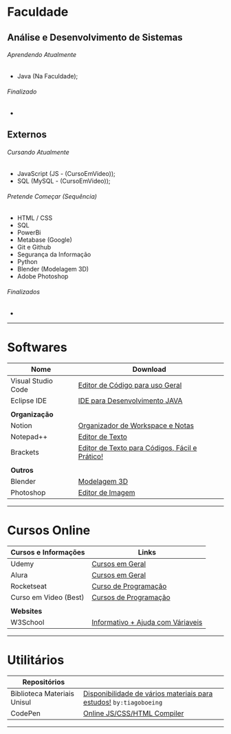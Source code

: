 # Faculdade
## Análise e Desenvolvimento de Sistemas
###### Aprendendo Atualmente
- Java (Na Faculdade);

###### Finalizado
-

## Externos
###### Cursando Atualmente
- JavaScript (JS - (CursoEmVideo));
- SQL (MySQL - (CursoEmVideo));

###### Pretende Começar (Sequência)
- HTML / CSS
- SQL
- PowerBi
- Metabase (Google)
- Git e Github
- Segurança da Informação
- Python
- Blender (Modelagem 3D)
- Adobe Photoshop



###### Finalizados
-

---
# Softwares
| Nome                             | Download                                                                                                                         |
| -------------------------------- | ---------------------------------------------------------------------------------------------------------------------------------|
| Visual Studio Code               | [Editor de Código para uso Geral](https://code.visualstudio.com)                                                                 |
| Eclipse IDE                      | [IDE para Desenvolvimento JAVA](https://www.alura.com.br)                                                                        |
|                                  |                                                                                                                                  |
| **Organização**                  |                                                                                                                                  |
| Notion                           | [Organizador de Workspace e Notas]([notion.so)                                                                                   |
| Notepad++                        | [Editor de Texto]([https://brackets.io](https://notepad-plus-plus.org/downloads/))                                               |
| Brackets                         | [Editor de Texto para Códigos, Fácil e Prático!](https://brackets.io)                                                            |
|                                  |                                                                                                                                  |
| **Outros**                       |                                                                                                                                  |
| Blender                          | [Modelagem 3D](https://www.blender.org)                                                                                          |
| Photoshop                        | [Editor de Imagem]([https://www.blender.org](https://www.adobe.com/br/products/photoshop.html))                                  |
---
# Cursos Online
| Cursos e Informações             | Links                                                                                                                            |
| -------------------------------- | ---------------------------------------------------------------------------------------------------------------------------------|
| Udemy                            | [Cursos em Geral](https://www.udemy.com/pt/)                                                                                     |
| Alura                            | [Cursos em Geral](https://www.alura.com.br)                                                                                      |
| Rocketseat                       | [Curso de Programação](https://www.rocketseat.com.br)                                                                            |
| Curso em Video (Best)            | [Cursos de Programação](https://www.cursoemvideo.com)                                                                            |
|                                  |                                                                                                                                  |
| **Websites**                     |                                                                                                                                  |
| W3School                         | [Informativo + Ajuda com Váriaveis](https://www.w3schools.com)                                                                   |
---
# Utilitários
| **Repositórios**                 |                                                                                                                                  |
| -------------------------------- | ---------------------------------------------------------------------------------------------------------------------------------|
| Biblioteca Materiais Unisul      | [Disponibilidade de vários materiais para estudos!](https://github.com/computacaoUnisul/biblioteca-da-computacao-materiais) `by:tiagoboeing`                   |
| CodePen                          | [Online JS/CSS/HTML Compiler](codepen.io)                                                                                        |
----
